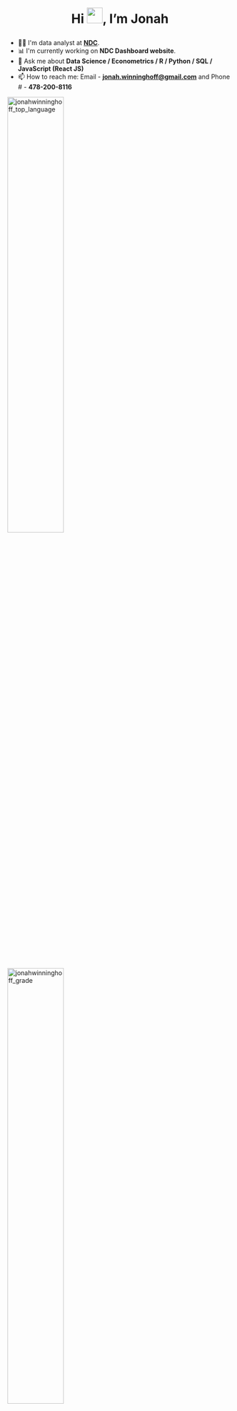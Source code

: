 # <p align = 'center'> Hi <img src="https://media.giphy.com/media/hvRJCLFzcasrR4ia7z/giphy.gif" width="35px">, I’m Jonah </p>

- 👨‍💼 I'm data analyst at **[NDC](https://www.nationaldeafcenter.org/)**.
- 📊 I'm currently working on **NDC Dashboard website**.
- 💬 Ask me about **Data Science / Econometrics / R / Python / SQL / JavaScript (React JS)**
- 📫 How to reach me: Email - **jonah.winninghoff@gmail.com** and Phone # - **478-200-8116**
<p float="left">
<img src='https://github-readme-stats.vercel.app/api/top-langs/?username=jonahwinninghoff&layout=compact' alt = 'jonahwinninghoff_top_language' width = '50%'/>
<img src='https://github-readme-stats.vercel.app/api?username=jonahwinninghoff' alt = 'jonahwinninghoff_grade' width = '50%'/>
</p>
<!---
jonahwinninghoff/jonahwinninghoff is a ✨ special ✨ repository because its `README.md` (this file) appears on your GitHub profile.
You can click the Preview link to take a look at your changes.
--->
